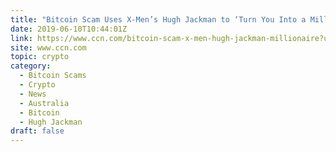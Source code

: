 ```yaml
---
title: "Bitcoin Scam Uses X-Men’s Hugh Jackman to ‘Turn You Into a Millionaire’"
date: 2019-06-10T10:44:01Z
link: https://www.ccn.com/bitcoin-scam-x-men-hugh-jackman-millionaire?utm_medium=RSS&utm_source=hune
site: www.ccn.com
topic: crypto
category:
  - Bitcoin Scams
  - Crypto
  - News
  - Australia
  - Bitcoin
  - Hugh Jackman
draft: false
---
```


